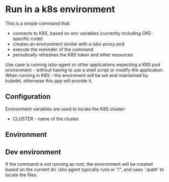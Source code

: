 # Run in a k8s environment

This is a simple command that:
- connects to K8S, based on env variables (currently including GKE-specific code)
- creates an environment similar with a istio-proxy pod
- execute the reminder of the command
- periodically refreshes the K8S token and other resources

Use case is running istio-agent or other applications expecting a K8S pod environment - without having to use
a shell script or modify the application. When running in K8S - the enviroment will be set and maintained by kubelet,
otherwise this app will provide it.

## Configuration

Environment variables are used to locate the K8S cluster:

- CLUSTER - name of the cluster.

## Environment



## Dev environment

If the command is not running as root, the environment will be created based on the current dir. Istio agent 
typically runs in "/", and uses './path' to locate the files. 
